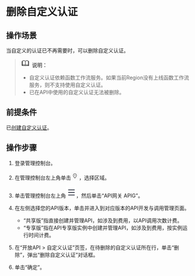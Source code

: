 # 删除自定义认证<a name="ZH-CN_TOPIC_0000001142957204"></a>

## 操作场景<a name="zh-cn_topic_0000001128377390_zh-cn_topic_0190314275_section1288124051515"></a>

当自定义的认证已不再需要时，可以删除自定义认证。

>![](public_sys-resources/icon-note.gif) **说明：** 
>-   自定义认证依赖函数工作流服务。如果当前Region没有上线函数工作流服务，则不支持使用自定义认证。
>-   已在API中使用的自定义认证无法被删除。

## 前提条件<a name="zh-cn_topic_0000001128377390_zh-cn_topic_0190314275_section497534932116"></a>

已[创建自定义认证](创建自定义认证.md#ZH-CN_TOPIC_0000001188877339)。

## 操作步骤<a name="zh-cn_topic_0000001128377390_zh-cn_topic_0190314275_section710174681512"></a>

1.  登录管理控制台。
2.  在管理控制台左上角单击![](figures/icon-region.png)，选择区域。
3.  单击管理控制台左上角![](figures/zh-cn_image_0000001191952565.png)，然后单击“API网关 APIG”。
4.  在左侧选择您的API版本，单击并进入到对应版本的API开发与调用管理页面。
    -   “共享版”指直接创建并管理API，如涉及到费用，以API调用次数计费。
    -   “专享版”指在API专享版实例中创建并管理API，如涉及到费用，按实例运行时间计费。

5.  在“开放API \> 自定义认证”页签，在待删除的自定义认证所在行，单击“删除”，弹出“删除自定义认证”对话框。
6.  单击“确定”。


